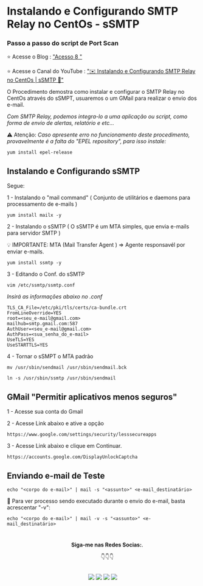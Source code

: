 # Instalando e Configurando SMTP Relay no CentOs - sSMTP

### Passo a passo do script de Port Scan ####

⭐ Acesse o Blog : ["Acesso 8 "](https://acesso8.blogspot.com)

⭐ Acesse o Canal do YouTube : ["✉️ Instalando e Configurando SMTP Relay no CentOs | sSMTP 📩"](https://youtu.be/3kw_M4PuWS8)

O Procedimento demostra como instalar e configurar o SMTP Relay no CentOs através do sSMPT, usuaremos o um GMail para realizar o envio dos e-mail.

*Com SMTP Relay, podemos integra-lo a uma aplicação ou script, como forma de envio de alertas, relatório e etc...*

⚠️ Atenção: *Caso apresente erro no funcionamento deste procedimento, provavelmente é a falta do  "EPEL repository", para isso instale:*

    yum install epel-release

## Instalando e Configurando sSMTP 

Segue: 

1 - Instalando o "mail command" ( Conjunto de utilitários e daemons para processamento de e-mails )
    
    yum install mailx -y
        
2 - Instalando o sSMTP ( O sSMTP é um MTA simples, que envia e-mails para servidor SMTP )

💡 IMPORTANTE: MTA (Mail Transfer Agent ) => Agente responsavél por enviar e-mails. 

    yum install ssmtp -y
    
3 - Editando o Conf. do sSMTP 

    vim /etc/ssmtp/ssmtp.conf
 
 *Insirá as informações abaixo no .conf*
 
    TLS_CA_File=/etc/pki/tls/certs/ca-bundle.crt
    FromLineOverride=YES
    root=<seu_e-mail@gmail.com>
    mailhub=smtp.gmail.com:587
    AuthUser=<seu_e-mail@gmail.com>
    AuthPass=<sua_senha_do_e-mail>
    UseTLS=YES
    UseSTARTTLS=YES
    
4 - Tornar o sSMPT o MTA padrão    

    mv /usr/sbin/sendmail /usr/sbin/sendmail.bck
    
    ln -s /usr/sbin/ssmtp /usr/sbin/sendmail

## GMail "Permitir aplicativos menos seguros" 

1 - Acesse sua conta do Gmail 
    
    
2 - Acesse Link abaixo e ative a opção

    https://www.google.com/settings/security/lesssecureapps

3 - Acesse Link abaixo e clique em Continuar.

    https://accounts.google.com/DisplayUnlockCaptcha
    
## Enviando e-mail de Teste

    echo "<corpo do e-mail>" | mail -s "<assunto>" <e-mail_destinatário>
    
🔎 Para ver processo sendo executado durante o envio do e-mail, basta acrescentar "-v":

    echo "<corpo do e-mail>" | mail -v -s "<assunto>" <e-mail_destinatário>
    

#

<ul align="center"> 
  <p><b>Siga-me nas Redes Socias:</b>.</p>

  <p>👇👇👇</p>
</ul>  
  
 ##
<div align="center"> 
  <a href = "https://acesso8.blogspot.com/"><img src="https://i.imgur.com/T01dNPP.png" target="_blank"></a>
  <a href="http://www.youtube.com/channel/UCh6CzOE6aWxy_5RYG4To88g?sub_confirmation=1" target="_blank"><img src="https://i.imgur.com/Hp8VxZO.png" target="_blank"></a>
  <a href="https://twitter.com/8Acesso" target="_blank"><img src="https://i.imgur.com/NQZ8fjf.png" target="_blank"></a>
  <a href="https://www.linkedin.com/in/eduardo-rodrigues-da-silva-78895a25/" target="_blank"><img src="https://i.imgur.com/FRMLFvm.png" target="_blank"></a>
</div>
